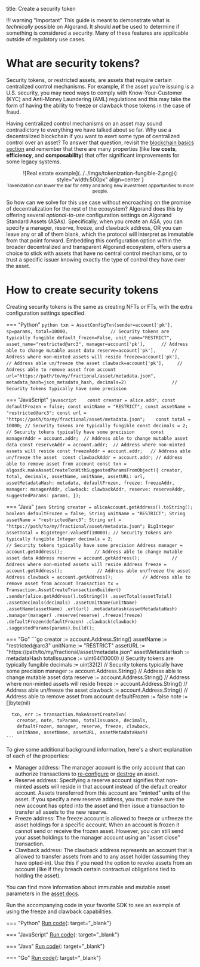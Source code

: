 title: Create a security token

!!! warning "Important"
    This guide is meant to demonstrate what is _technically_ possible on Algorand. It should **_not_** be used to determine if something is considered a security. Many of these features are applicable outside of regulatory use cases.

# What are security tokens?

Security tokens, or restricted assets, are assets that require certain centralized control mechanisms. For example, if the asset you’re issuing is a U.S. security, you may need ways to comply with Know-Your-Customer (KYC) and Anti-Money Laundering (AML) regulations and this may take the form of having the ability to freeze or clawback those tokens in the case of fraud. 

Having centralized control mechanisms on an asset may sound contradictory to everything we have talked about so far. Why use a decentralized blockchain if you want to exert some type of centralized control over an asset? To answer that question, revisit the [blockchain basics section](../../basics/what_is_blockchain/#how-will-blockchain-benefit-my-application) and remember that there are many properties (like **low costs**, **efficiency**, and **composability**) that offer significant improvements for some legacy systems.

<center>
![Real estate example](../../imgs/tokenization-fungible-2.png){: style="width:500px" align=center }
<figcaption style="font-size:12px">Tokenization can lower the bar for entry and bring new investment opportunities to more people.</figcaption>
</center>

So how can we solve for this use case without encroaching on the promise of decentralization for the rest of the ecosystem? Algorand does this by offering several _optional-to-use_ configuration settings on Algorand Standard Assets (ASAs). Specifically, when you create an ASA, you can specify a manager, reserve, freeze, and clawback address, OR you can leave any or all of them blank, which the protocol will interpret as immutable from that point forward.  Embedding this configuration option within the broader decentralized and transparent Algorand ecosystem, offers users a choice to stick with assets that have no central control mechanisms, or to trust a specific issuer knowing exactly the type of control they have over the asset.

# How to create security tokens
Creating security tokens is the same as creating NFTs or FTs, with the extra configuration settings specified. 

=== "Python"
    ```python
    txn = AssetConfigTxn(sender=account['pk'],
                        sp=params,
                        total=10000,                // Security tokens are typically fungible
                        default_frozen=False,
                        unit_name="RESTRICT",
                        asset_name="restricted@arc3",
                        manager=account['pk'],      // Address able to change mutable asset data
                        reserve=account['pk'],      // Address where non-minted assets will reside
                        freeze=account['pk'],       // Address able un/freeze the asset
                        clawback=account['pk'],     // Address able to remove asset from account
                        url="https://path/to/my/fractional/asset/metadata.json",
                        metadata_hash=json_metadata_hash,
                        decimals=2)                 // Security tokens typically have some precision
    ```

=== "JavaScript"
    ```javascript   
    const creator = alice.addr;
    const defaultFrozen = false;
    const unitName = "RESTRICT";
    const assetName = "restricted@arc3";
    const url = "https://path/to/my/fractional/asset/metadata.json";   
    const total = 10000; // Security tokens are typically fungible
    const decimals = 2;  // Security tokens typically have some precision     
    const managerAddr = account.addr;  // Address able to change mutable asset data
    const reserveAddr = account.addr;  // Address where non-minted assets will reside
    const freezeAddr = account.addr;   // Address able un/freeze the asset 
    const clawbackAddr = account.addr; // Address able to remove asset from account
    const txn = algosdk.makeAssetCreateTxnWithSuggestedParamsFromObject({
        creator,
        total,
        decimals,
        assetName,
        unitName,
        assetURL: url,
        assetMetadataHash: metadata,
        defaultFrozen,
        freeze: freezeAddr,
        manager: managerAddr,
        clawback: clawbackAddr,
        reserve: reserveAddr,
        suggestedParams: params,
    });
    ```

=== "Java"
    ```java
        String creator = aliceAccount.getAddress().toString();
        boolean defaultFrozen = false;
        String unitName = "RESTRICT";
        String assetName = "restricted@arc3";
        String url = "https://path/to/my/fractional/asset/metadata.json";
        BigInteger assetTotal = BigInteger.valueOf(10000); // Security tokens are typically fungible
        Integer decimals = 2;                              // Security tokens typically have some precision
        Address manager = account.getAddress();            // Address able to change mutable asset data
        Address reserve = account.getAddress();            // Address where non-minted assets will reside
        Address freeze = account.getAddress();             // Address able un/freeze the asset
        Address clawback = account.getAddress();           // Address able to remove asset from account
        Transaction tx = Transaction.AssetCreateTransactionBuilder()
                .sender(alice.getAddress().toString())
                .assetTotal(assetTotal)
                .assetDecimals(decimals)
                .assetUnitName(unitName)
                .assetName(assetName)
                .url(url)
                .metadataHash(assetMetadataHash)
                .manager(manager)
                .reserve(reserve)
                .freeze(freeze)
                .defaultFrozen(defaultFrozen)
                .clawback(clawback)
                .suggestedParams(params).build();
    ```

=== "Go"
    ```go
    creator := account.Address.String()
	  assetName := "restricted@arc3"
	  unitName := "RESTRICT"
	  assetURL := "https://path/to/my/fractional/asset/metadata.json"
	  assetMetadataHash := metadataHash
	  totalIssuance := uint64(10000)       // Security tokens are typically fungible
	  decimals := uint32(2)                // Security tokens typically have some precision
	  manager := account.Address.String()  // Address able to change mutable asset data
	  reserve := account.Address.String()  // Address where non-minted assets will reside
	  freeze := account.Address.String()   // Address able un/freeze the asset
	  clawback := account.Address.String() // Address able to remove asset from account
	  defaultFrozen := false
	  note := []byte(nil)

      txn, err := transaction.MakeAssetCreateTxn(
		creator, note, txParams, totalIssuance, decimals,
		defaultFrozen, manager, reserve, freeze, clawback,
		unitName, assetName, assetURL, assetMetadataHash)
    ```

To give some additional background information, here's a short explanation of each of the properties:

- Manager address: The manager account is the only account that can authorize transactions to [re-configure](https://developer.algorand.org/docs/get-details/asa/#modifying-an-asset) or [destroy](https://developer.algorand.org/docs/get-details/asa/#destroying-an-asset) an asset.
- Reserve address: Specifying a reserve account signifies that non-minted assets will reside in that account instead of the default creator account. Assets transferred from this account are "minted" units of the asset. If you specify a new reserve address, you must make sure the new account has opted into the asset and then issue a transaction to transfer all assets to the new reserve.
- Freeze address: The freeze account is allowed to freeze or unfreeze the asset holdings for a specific account. When an account is frozen it cannot send or receive the frozen asset. However, you can still send your asset holdings to the manager account using an "asset close" transaction.
- Clawback address: The clawback address represents an account that is allowed to transfer assets from and to any asset holder (assuming they have opted-in). Use this if you need the option to revoke assets from an account (like if they breach certain contractual obligations tied to holding the asset).

You can find more information about immutable and mutable asset parameters in the [asset docs](https://developer.algorand.org/docs/get-details/asa/#asset-parameters).

Run the accompanying code in your favorite SDK to see an example of using the freeze and clawback capabilities.

=== "Python"
    [Run code](https://replit.com/@Algorand/CreateSecurityTokenPython#main.py){: target="_blank"}

=== "JavaScript"
    [Run code](https://replit.com/@Algorand/ASASecurityTokensJS#main.js){: target="_blank"}

=== "Java"
    [Run code](https://replit.com/@Algorand/ASASecurityTokensJava#Main.java){: target="_blank"}

=== "Go"
    [Run code](https://replit.com/@Algorand/createSecurityTokenGo#main.go){: target="_blank"}


